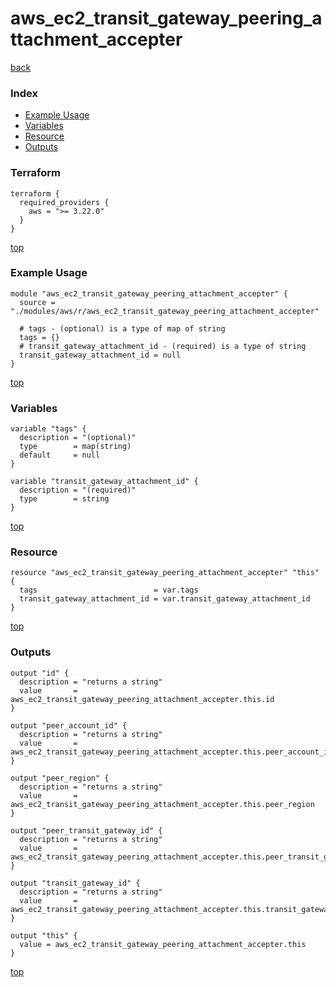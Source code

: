# aws_ec2_transit_gateway_peering_attachment_accepter
[back](../aws.md)
### Index
- [Example Usage](#example-usage)
- [Variables](#variables)
- [Resource](#resource)
- [Outputs](#outputs)
### Terraform
```hcl
terraform {
  required_providers {
    aws = ">= 3.22.0"
  }
}
```
[top](#index)
### Example Usage
```hcl
module "aws_ec2_transit_gateway_peering_attachment_accepter" {
  source = "./modules/aws/r/aws_ec2_transit_gateway_peering_attachment_accepter"

  # tags - (optional) is a type of map of string
  tags = {}
  # transit_gateway_attachment_id - (required) is a type of string
  transit_gateway_attachment_id = null
}
```
[top](#index)
### Variables
```hcl
variable "tags" {
  description = "(optional)"
  type        = map(string)
  default     = null
}

variable "transit_gateway_attachment_id" {
  description = "(required)"
  type        = string
}
```
[top](#index)

### Resource
```hcl
resource "aws_ec2_transit_gateway_peering_attachment_accepter" "this" {
  tags                          = var.tags
  transit_gateway_attachment_id = var.transit_gateway_attachment_id
}
```
[top](#index)
### Outputs
```hcl
output "id" {
  description = "returns a string"
  value       = aws_ec2_transit_gateway_peering_attachment_accepter.this.id
}

output "peer_account_id" {
  description = "returns a string"
  value       = aws_ec2_transit_gateway_peering_attachment_accepter.this.peer_account_id
}

output "peer_region" {
  description = "returns a string"
  value       = aws_ec2_transit_gateway_peering_attachment_accepter.this.peer_region
}

output "peer_transit_gateway_id" {
  description = "returns a string"
  value       = aws_ec2_transit_gateway_peering_attachment_accepter.this.peer_transit_gateway_id
}

output "transit_gateway_id" {
  description = "returns a string"
  value       = aws_ec2_transit_gateway_peering_attachment_accepter.this.transit_gateway_id
}

output "this" {
  value = aws_ec2_transit_gateway_peering_attachment_accepter.this
}
```
[top](#index)

